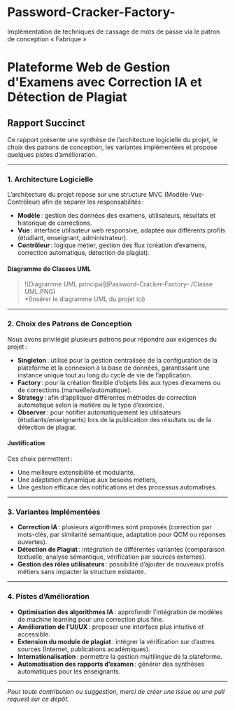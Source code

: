# Password-Cracker-Factory-
Implémentation de techniques de cassage de mots de passe via le patron de conception  « Fabrique »
# Plateforme Web de Gestion d'Examens avec Correction IA et Détection de Plagiat

## Rapport Succinct

Ce rapport présente une synthèse de l’architecture logicielle du projet, le choix des patrons de conception, les variantes implémentées et propose quelques pistes d’amélioration.

---

### 1. Architecture Logicielle

L’architecture du projet repose sur une structure MVC (Modèle-Vue-Contrôleur) afin de séparer les responsabilités :  
- **Modèle** : gestion des données des examens, utilisateurs, résultats et historique de corrections.  
- **Vue** : interface utilisateur web responsive, adaptée aux différents profils (étudiant, enseignant, administrateur).  
- **Contrôleur** : logique métier, gestion des flux (création d’examens, correction automatique, détection de plagiat).

#### Diagramme de Classes UML

> ![Diagramme UML principal](Password-Cracker-Factory- /Classe UML.PNG)  
*(Insérer le diagramme UML du projet ici)

---

### 2. Choix des Patrons de Conception

Nous avons privilégié plusieurs patrons pour répondre aux exigences du projet :

- **Singleton** : utilisé pour la gestion centralisée de la configuration de la plateforme et la connexion à la base de données, garantissant une instance unique tout au long du cycle de vie de l’application.
- **Factory** : pour la création flexible d’objets liés aux types d’examens ou de corrections (manuelle/automatique).
- **Strategy** : afin d’appliquer différentes méthodes de correction automatique selon la matière ou le type d’exercice.
- **Observer** : pour notifier automatiquement les utilisateurs (étudiants/enseignants) lors de la publication des résultats ou de la détection de plagiat.

#### Justification
Ces choix permettent :
- Une meilleure extensibilité et modularité,
- Une adaptation dynamique aux besoins métiers,
- Une gestion efficace des notifications et des processus automatisés.

---

### 3. Variantes Implémentées

- **Correction IA** : plusieurs algorithmes sont proposés (correction par mots-clés, par similarité sémantique, adaptation pour QCM ou réponses ouvertes).
- **Détection de Plagiat** : intégration de différentes variantes (comparaison textuelle, analyse sémantique, vérification par sources externes).
- **Gestion des rôles utilisateurs** : possibilité d’ajouter de nouveaux profils métiers sans impacter la structure existante.

---

### 4. Pistes d’Amélioration

- **Optimisation des algorithmes IA** : approfondir l’intégration de modèles de machine learning pour une correction plus fine.
- **Amélioration de l’UI/UX** : proposer une interface plus intuitive et accessible.
- **Extension du module de plagiat** : intégrer la vérification sur d’autres sources (Internet, publications académiques).
- **Internationalisation** : permettre la gestion multilingue de la plateforme.
- **Automatisation des rapports d’examen** : générer des synthèses automatiques pour les enseignants.

---

*Pour toute contribution ou suggestion, merci de créer une issue ou une pull request sur ce dépôt.*

